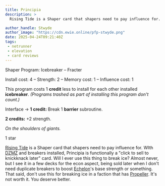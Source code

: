 ```yaml
---
title: Principia
description: >
  Rising Tide is a Shaper card that shapers need to pay influence for. WIth DZMZ and breakers installed, Principia is functionally a "click to sell to knickknack later" card. Will I ever use this thing to break ice? Almost never, but I see it in a few decks for the econ aspect, being sold later when I don't need duplicate breakers to boost Echelon's base strength or something. That said, don't use this for breaking ice in a faction that has Propeller. It's not worth it. You deserve better.

author_handle: Stwyde
author_image: "https://cdn.ewie.online/pfp-stwyde.png"
date: 2025-04-24T09:21:40Z
tags:
 - netrunner
 - elevation
 - card reviews
---
```


<card-frame name="principia" side="runner" stars="1" src="https://cdn.ewie.online/20250424092107-Image.jpeg">

<div class="visually-hidden" id="card-name-principia">

Shaper Program: Icebreaker – Fracter

Install cost: 4 – Strength: 2 – Memory cost: 1 – Influence cost: 1

This program costs 1 **credit** less to install for each other installed **icebreaker**. *(Programs trashed as part of installing this program don't count.)*

Interface → **1 credit:** Break 1 **barrier** subroutine.

**2 credits:** +2 strength.

_On the shoulders of giants._

1 star

</div>

</card-frame>

<script type="module" src="/assets/js/components/card-frame.js"></script>

[Rising Tide](https://ewie.online/posts/20250316-rising-tide/) is a Shaper card that shapers need to pay influence for. WIth [DZMZ](https://netrunnerdb.com/en/card/30022) and breakers installed, Principia is functionally a "click to sell to knickknack later" card. Will I ever use this thing to break ice? Almost never, but I see it in a few decks for the econ aspect, being sold later when I don't need duplicate breakers to boost [Echelon](https://netrunnerdb.com/en/card/30025)'s base strength or something. That said, don't use this for breaking ice in a faction that has [Propeller](https://netrunnerdb.com/en/card/33027). It's not worth it. You deserve better.
